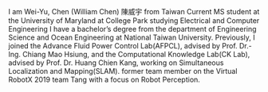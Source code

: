 I am Wei-Yu, Chen (William Chen) 陳威宇 from Taiwan
Current MS student at the University of Maryland at College Park studying Electrical and Computer Engineering
I have a bachelor’s degree from the department of Engineering Science and Ocean Engineering at National Taiwan University.
Previously, I joined the Advance Fluid Power Control Lab(AFPCL), advised by Prof. Dr.-Ing. Chiang Mao Hsiung, and the Computational Knowledge Lab(CK Lab), advised by Prof. Dr. Huang Chien Kang, working on Simultaneous Localization and Mapping(SLAM).
former team member on the Virtual RobotX 2019 team Tang with a focus on Robot Perception.
